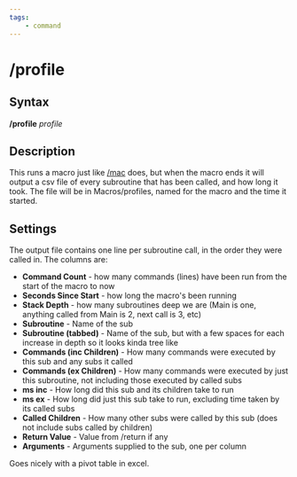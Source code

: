 ```yaml
---
tags:
    - command
---
```

# /profile

## Syntax

**/profile** _profile_

## Description

This runs a macro just like [/mac](macro.md) does, but when the macro ends it will output a csv file of every subroutine that has been called, and how long it took. The file will be in Macros/profiles, named for the macro and the time it started.

## Settings

The output file contains one line per subroutine call, in the order they were called in. The columns are:


* **Command Count** - how many commands (lines) have been run from the start of the macro to now
* **Seconds Since Start** - how long the macro's been running
* **Stack Depth** - how many subroutines deep we are (Main is one, anything called from Main is 2, next call is 3, etc)
* **Subroutine** - Name of the sub
* **Subroutine (tabbed)** - Name of the sub, but with a few spaces for each increase in depth so it looks kinda tree like
* **Commands (inc Children)** - How many commands were executed by this sub and any subs it called
* **Commands (ex Children)** - How many commands were executed by just this subroutine, not including those executed by called subs
* **ms inc** - How long did this sub and its children take to run
* **ms ex** - How long did just this sub take to run, excluding time taken by its called subs
* **Called Children** - How many other subs were called by this sub (does not include subs called by children)
* **Return Value** - Value from /return if any
* **Arguments** - Arguments supplied to the sub, one per column

Goes nicely with a pivot table in excel.
